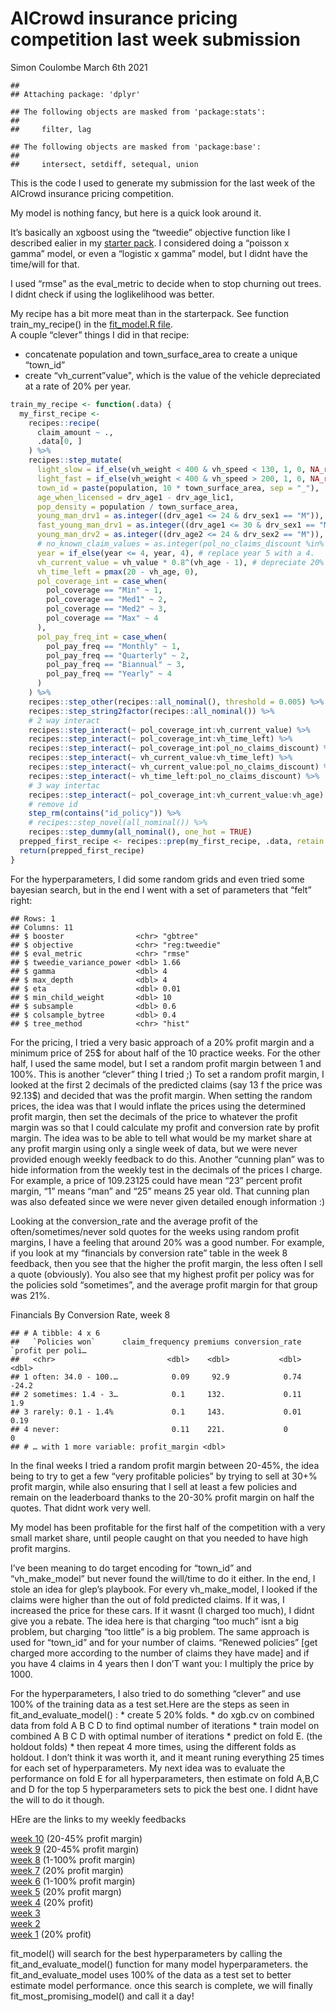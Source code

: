 AICrowd insurance pricing competition last week submission
================
Simon Coulombe
March 6th 2021

    ## 
    ## Attaching package: 'dplyr'

    ## The following objects are masked from 'package:stats':
    ## 
    ##     filter, lag

    ## The following objects are masked from 'package:base':
    ## 
    ##     intersect, setdiff, setequal, union

This is the code I used to generate my submission for the last week of
the AICrowd insurance pricing competition.

My model is nothing fancy, but here is a quick look around it.

It’s basically an xgboost using the “tweedie” objective function like I
described ealier in my [starter
pack](https://github.com/SimonCoulombe/aicrowd_insurancepricing_starterpack).
I considered doing a “poisson x gamma” model, or even a “logistic x
gamma” model, but I didnt have the time/will for that.

I used “rmse” as the eval\_metric to decide when to stop churning out
trees. I didnt check if using the loglikelihood was better.

My recipe has a bit more meat than in the starterpack. See function
train\_my\_recipe() in the [fit\_model.R
file](https://github.com/SimonCoulombe/aicrowd_insurancepricing_last_week/blob/main/fit_model.R).  
A couple “clever” things I did in that recipe:

-   concatenate population and town\_surface\_area to create a unique
    “town\_id”  
-   create “vh\_current”value", which is the value of the vehicle
    depreciated at a rate of 20% per year.

``` r
train_my_recipe <- function(.data) {
  my_first_recipe <-
    recipes::recipe(
      claim_amount ~ .,
      .data[0, ]
    ) %>%
    recipes::step_mutate(
      light_slow = if_else(vh_weight < 400 & vh_speed < 130, 1, 0, NA_real_),
      light_fast = if_else(vh_weight < 400 & vh_speed > 200, 1, 0, NA_real_),
      town_id = paste(population, 10 * town_surface_area, sep = "_"),
      age_when_licensed = drv_age1 - drv_age_lic1,
      pop_density = population / town_surface_area,
      young_man_drv1 = as.integer((drv_age1 <= 24 & drv_sex1 == "M")),
      fast_young_man_drv1 = as.integer((drv_age1 <= 30 & drv_sex1 == "M" & vh_speed >= 200)),
      young_man_drv2 = as.integer((drv_age2 <= 24 & drv_sex2 == "M")),
      # no_known_claim_values = as.integer(pol_no_claims_discount %in% no_known_claim_values),
      year = if_else(year <= 4, year, 4), # replace year 5 with a 4.
      vh_current_value = vh_value * 0.8^(vh_age - 1), # depreciate 20% per year
      vh_time_left = pmax(20 - vh_age, 0),
      pol_coverage_int = case_when(
        pol_coverage == "Min" ~ 1,
        pol_coverage == "Med1" ~ 2,
        pol_coverage == "Med2" ~ 3,
        pol_coverage == "Max" ~ 4
      ),
      pol_pay_freq_int = case_when(
        pol_pay_freq == "Monthly" ~ 1,
        pol_pay_freq == "Quarterly" ~ 2,
        pol_pay_freq == "Biannual" ~ 3,
        pol_pay_freq == "Yearly" ~ 4
      )
    ) %>%
    recipes::step_other(recipes::all_nominal(), threshold = 0.005) %>%
    recipes::step_string2factor(recipes::all_nominal()) %>%
    # 2 way interact
    recipes::step_interact(~ pol_coverage_int:vh_current_value) %>%
    recipes::step_interact(~ pol_coverage_int:vh_time_left) %>%
    recipes::step_interact(~ pol_coverage_int:pol_no_claims_discount) %>%
    recipes::step_interact(~ vh_current_value:vh_time_left) %>%
    recipes::step_interact(~ vh_current_value:pol_no_claims_discount) %>%
    recipes::step_interact(~ vh_time_left:pol_no_claims_discount) %>%
    # 3 way intertac
    recipes::step_interact(~ pol_coverage_int:vh_current_value:vh_age) %>%
    # remove id
    step_rm(contains("id_policy")) %>%
    # recipes::step_novel(all_nominal()) %>%
    recipes::step_dummy(all_nominal(), one_hot = TRUE)
  prepped_first_recipe <- recipes::prep(my_first_recipe, .data, retain = FALSE)
  return(prepped_first_recipe)
}
```

For the hyperparameters, I did some random grids and even tried some
bayesian search, but in the end I went with a set of parameters that
“felt” right:

    ## Rows: 1
    ## Columns: 11
    ## $ booster                <chr> "gbtree"
    ## $ objective              <chr> "reg:tweedie"
    ## $ eval_metric            <chr> "rmse"
    ## $ tweedie_variance_power <dbl> 1.66
    ## $ gamma                  <dbl> 4
    ## $ max_depth              <dbl> 4
    ## $ eta                    <dbl> 0.01
    ## $ min_child_weight       <dbl> 10
    ## $ subsample              <dbl> 0.6
    ## $ colsample_bytree       <dbl> 0.4
    ## $ tree_method            <chr> "hist"

For the pricing, I tried a very basic approach of a 20% profit margin
and a minimum price of 25$ for about half of the 10 practice weeks. For
the other half, I used the same model, but I set a random profit margin
between 1 and 100%. This is another “clever” thing I tried ;) To set a
random profit margin, I looked at the first 2 decimals of the predicted
claims (say 13 f the price was 92.13$) and decided that was the profit
margin. When setting the random prices, the idea was that I would
inflate the prices using the determined profit margin, then set the
decimals of the price to whatever the profit margin was so that I could
calculate my profit and conversion rate by profit margin. The idea was
to be able to tell what would be my market share at any profit margin
using only a single week of data, but we were never provided enough
weekly feedback to do this. Another “cunning plan” was to hide
information from the weekly test in the decimals of the prices I charge.
For example, a price of 109.23125 could have mean “23” percent profit
margin, “1” means “man” and “25” means 25 year old. That cunning plan
was also defeated since we were never given detailed enough information
:)

Looking at the conversion\_rate and the average profit of the
often/sometimes/never sold quotes for the weeks using random profit
margins, I have a feeling that around 20% was a good number. For
example, if you look at my “financials by conversion rate” table in the
week 8 feedback, then you see that the higher the profit margin, the
less often I sell a quote (obviously). You also see that my highest
profit per policy was for the policies sold “sometimes”, and the average
profit margin for that group was 21%.

Financials By Conversion Rate, week 8

    ## # A tibble: 4 x 6
    ##   `Policies won`      claim_frequency premiums conversion_rate `profit per poli…
    ##   <chr>                         <dbl>    <dbl>           <dbl>             <dbl>
    ## 1 often: 34.0 - 100.…            0.09     92.9            0.74            -24.2 
    ## 2 sometimes: 1.4 - 3…            0.1     132.             0.11              1.9 
    ## 3 rarely: 0.1 - 1.4%             0.1     143.             0.01              0.19
    ## 4 never:                         0.11    221.             0                 0   
    ## # … with 1 more variable: profit_margin <dbl>

In the final weeks I tried a random profit margin between 20-45%, the
idea being to try to get a few “very profitable policies” by trying to
sell at 30+% profit margin, while also ensuring that I sell at least a
few policies and remain on the leaderboard thanks to the 20-30% profit
margin on half the quotes. That didnt work very well.

My model has been profitable for the first half of the competition with
a very small market share, until people caught on that you needed to
have high profit margins.

I’ve been meaning to do target encoding for “town\_id” and
“vh\_make\_model” but never found the will/time to do it either. In the
end, I stole an idea for glep’s playbook. For every vh\_make\_model, I
looked if the claims were higher than the out of fold predicted claims.
If it was, I increased the price for these cars. If it wasnt (I charged
too much), I didnt give you a rebate. The idea here is that charging
“too much” isnt a big problem, but charging “too little” is a big
problem. The same approach is used for “town\_id” and for your number of
claims. “Renewed policies” \[get charged more according to the number of
claims they have made\] and if you have 4 claims in 4 years then I don’T
want you: I multiply the price by 1000.

For the hyperparameters, I also tried to do something “clever” and use
100% of the training data as a test set.Here are the steps as seen in
fit\_and\_evaluate\_model() : \* create 5 20% folds. \* do xgb.cv on
combined data from fold A B C D to find optimal number of iterations \*
train model on combined A B C D with optimal number of iterations \*
predict on fold E. (the holdout folds) \* then repeat 4 more times,
using the different folds as holdout. I don’t think it was worth it, and
it meant runing everything 25 times for each set of hyperparameters. My
next idea was to evaluate the performance on fold E for all
hyperparameters, then estimate on fold A,B,C and D for the top 5
hyperparameters sets to pick the best one. I didnt have the will to do
it though.

HEre are the links to my weekly feedbacks

[week
10](https://imperial-college-insurance-pricing-game.s3.eu-central-1.amazonaws.com/week-10/0f9f9bb8-cdd1-4bbc-bbcc-6a92fda83aa5.html)
(20-45% profit margin)  
[week
9](https://imperial-college-insurance-pricing-game.s3.eu-central-1.amazonaws.com/week-9/aac0836d-c99d-462d-8da2-69c64237e604.html)
(20-45% profit margin)  
[week
8](https://imperial-college-insurance-pricing-game.s3.eu-central-1.amazonaws.com/week-8/78813c62-115a-4c34-86cd-a7688b62c0a2.html)
(1-100% profit margin)  
[week
7](https://imperial-college-insurance-pricing-game.s3.eu-central-1.amazonaws.com/week-7/34fc144a-ef88-40e3-885e-f6ec8d23359e.html)
(20% profit margin)  
[week
6](https://imperial-college-insurance-pricing-game.s3.eu-central-1.amazonaws.com/week-6/20d6f746-98b3-4fd9-8d2e-8050784e5adc.html)
(1-100% profit margin)  
[week
5](https://imperial-college-insurance-pricing-game.s3.eu-central-1.amazonaws.com/week-5/17190f91-87e3-4e42-bc9f-c5c73ed109f9.html)
(20% profit margn)  
[week
4](https://imperial-college-insurance-pricing-game.s3.eu-central-1.amazonaws.com/week-4/f1f63a62-5573-4662-a57b-fc90751ec547.html)
(20% profit)  
[week
3](https://imperial-college-insurance-pricing-game.s3.eu-central-1.amazonaws.com/week-3/4349b127-93f7-441f-aaca-956ab6283bed.html)  
[week
2](https://imperial-college-insurance-pricing-game.s3.eu-central-1.amazonaws.com/week-2/3ce37802-637c-4558-942c-311bd69dd7a1.html)  
[week
1](https://imperial-college-insurance-pricing-game.s3.eu-central-1.amazonaws.com/week-1/e2af6629-2ac6-44f8-87a6-6751d32d24a6.html)
(20% profit)

fit\_model() will search for the best hyperparameters by calling the
fit\_and\_evaluate\_model() function for many model hyperparameters. the
fit\_and\_evaluate\_model uses 100% of the data as a test set to better
estimate model performance. once this search is complete, we will
finally fit\_most\_promising\_model() and call it a day!
